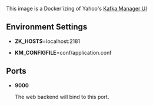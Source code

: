 This image is a Docker'izing of Yahoo's [Kafka Manager UI](https://github.com/yahoo/kafka-manager)

## Environment Settings

* **ZK_HOSTS**=localhost:2181

* **KM_CONFIGFILE**=conf/application.conf

## Ports

* **9000**

  The web backend will bind to this port.